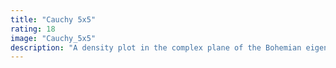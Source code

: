 ```yaml
---
title: "Cauchy 5x5"
rating: 18
image: "Cauchy_5x5"
description: "A density plot in the complex plane of the Bohemian eigenvalues of a sample of 30 million 5x5 Cauchy matrices where the vectors that define the entries are sampled from the set of integers {-10, ..., 10}. Color represents the eigenvalue density. Viewed on [-1.5-1.5i, 1.5+1.5i]. Plot produced by Tiam Koukpari."
---
```

